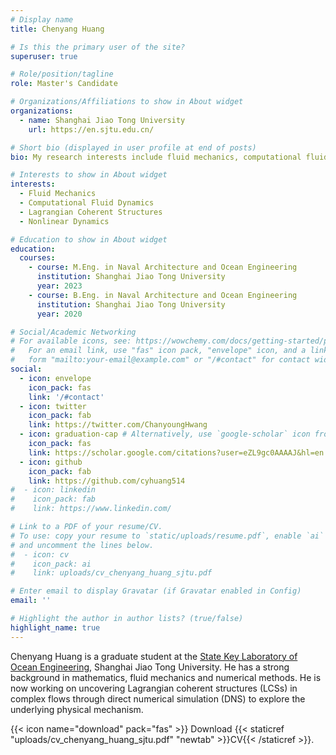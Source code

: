 ```yaml
---
# Display name
title: Chenyang Huang

# Is this the primary user of the site?
superuser: true

# Role/position/tagline
role: Master's Candidate

# Organizations/Affiliations to show in About widget
organizations:
  - name: Shanghai Jiao Tong University
    url: https://en.sjtu.edu.cn/

# Short bio (displayed in user profile at end of posts)
bio: My research interests include fluid mechanics, computational fluid dynamics and Lagrangian coherent structures.

# Interests to show in About widget
interests:
  - Fluid Mechanics
  - Computational Fluid Dynamics
  - Lagrangian Coherent Structures
  - Nonlinear Dynamics

# Education to show in About widget
education:
  courses:
    - course: M.Eng. in Naval Architecture and Ocean Engineering
      institution: Shanghai Jiao Tong University
      year: 2023
    - course: B.Eng. in Naval Architecture and Ocean Engineering
      institution: Shanghai Jiao Tong University
      year: 2020

# Social/Academic Networking
# For available icons, see: https://wowchemy.com/docs/getting-started/page-builder/#icons
#   For an email link, use "fas" icon pack, "envelope" icon, and a link in the
#   form "mailto:your-email@example.com" or "/#contact" for contact widget.
social:
  - icon: envelope
    icon_pack: fas
    link: '/#contact'
  - icon: twitter
    icon_pack: fab
    link: https://twitter.com/ChanyoungHwang
  - icon: graduation-cap # Alternatively, use `google-scholar` icon from `ai` icon pack
    icon_pack: fas
    link: https://scholar.google.com/citations?user=eZL9gc0AAAAJ&hl=en
  - icon: github
    icon_pack: fab
    link: https://github.com/cyhuang514
#  - icon: linkedin
#    icon_pack: fab
#    link: https://www.linkedin.com/

# Link to a PDF of your resume/CV.
# To use: copy your resume to `static/uploads/resume.pdf`, enable `ai` icons in `params.toml`,
# and uncomment the lines below.
#  - icon: cv
#    icon_pack: ai
#    link: uploads/cv_chenyang_huang_sjtu.pdf

# Enter email to display Gravatar (if Gravatar enabled in Config)
email: ''

# Highlight the author in author lists? (true/false)
highlight_name: true
---
```


Chenyang Huang is a graduate student at the [State Key Laboratory of Ocean Engineering](https://oe.sjtu.edu.cn/EN/), Shanghai Jiao Tong University. He has a strong background in mathematics, fluid mechanics and numerical methods. He is now working on uncovering Lagrangian coherent structures (LCSs) in complex flows through direct numerical simulation (DNS) to explore the underlying physical mechanism.

{{< icon name="download" pack="fas" >}} Download {{< staticref "uploads/cv_chenyang_huang_sjtu.pdf" "newtab" >}}CV{{< /staticref >}}.
